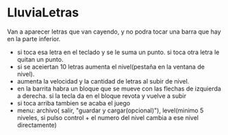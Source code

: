 # LluviaLetras
Van a aparecer letras que van cayendo, y no podra tocar una barra que hay en la parte inferior.  
* si toca esa letra en el teclado y se le suma un punto. si toca otra letra le quitan un punto.  
* si se aceiertan 10 letras aumenta el nivel(pestaña en la ventana de nivel).  
* aumenta la velocidad y la cantidad de letras al subir de nivel.  
* en la barrita habra un bloque que se mueve con las flechas de izquierda a derecha. si la tecla da en el bloque revota y vuelve a subir  
* si toca arriba tambien se acaba el juego 
* menu: archivo( salir, "guardar y cargar(opcional)"), level(minimo 5 niveles, si pulso control + el numero del nivel cambia a ese nivel  directamente)
